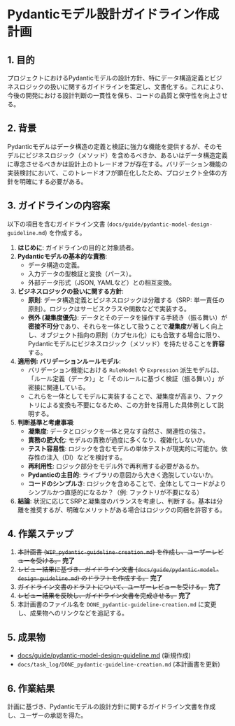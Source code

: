 # Pydanticモデル設計ガイドライン作成計画

## 1. 目的

プロジェクトにおけるPydanticモデルの設計方針、特にデータ構造定義とビジネスロジックの扱いに関するガイドラインを策定し、文書化する。これにより、今後の開発における設計判断の一貫性を保ち、コードの品質と保守性を向上させる。

## 2. 背景

Pydanticモデルはデータ構造の定義と検証に強力な機能を提供するが、そのモデルにビジネスロジック（メソッド）を含めるべきか、あるいはデータ構造定義に専念させるべきかは設計上のトレードオフが存在する。バリデーション機能の実装検討において、このトレードオフが顕在化したため、プロジェクト全体の方針を明確にする必要がある。

## 3. ガイドラインの内容案

以下の項目を含むガイドライン文書 (`docs/guide/pydantic-model-design-guideline.md`) を作成する。

1.  **はじめに**: ガイドラインの目的と対象読者。
2.  **Pydanticモデルの基本的な責務**:
    *   データ構造の定義。
    *   入力データの型検証と変換（パース）。
    *   外部データ形式（JSON, YAMLなど）との相互変換。
3.  **ビジネスロジックの扱いに関する方針**:
    *   **原則**: データ構造定義とビジネスロジックは分離する（SRP: 単一責任の原則）。ロジックはサービスクラスや関数などで実装する。
    *   **例外 (凝集度優先)**: データとそのデータを操作する手続き（振る舞い）が**密接不可分**であり、それらを一体として扱うことで**凝集度**が著しく向上し、オブジェクト指向の原則（カプセル化）にも合致する場合に限り、Pydanticモデルにビジネスロジック（メソッド）を持たせることを**許容**する。
4.  **適用例: バリデーションルールモデル**:
    *   バリデーション機能における `RuleModel` や `Expression` 派生モデルは、「ルール定義（データ）」と「そのルールに基づく検証（振る舞い）」が密接に関連している。
    *   これらを一体としてモデルに実装することで、凝集度が高まり、ファクトリによる変換も不要になるため、この方針を採用した具体例として説明する。
5.  **判断基準と考慮事項**:
    *   **凝集度**: データとロジックを一体と見なす自然さ、関連性の強さ。
    *   **責務の肥大化**: モデルの責務が過度に多くなり、複雑化しないか。
    *   **テスト容易性**: ロジックを含むモデルの単体テストが現実的に可能か。依存性の注入（DI）などを検討する。
    *   **再利用性**: ロジック部分をモデル外で再利用する必要があるか。
    *   **Pydanticの主目的**: ライブラリの意図から大きく逸脱していないか。
    *   **コードのシンプルさ**: ロジックを含めることで、全体としてコードがよりシンプルかつ直感的になるか？（例: ファクトリが不要になる）
6.  **結論**: 状況に応じてSRPと凝集度のバランスを考慮し、判断する。基本は分離を推奨するが、明確なメリットがある場合はロジックの同梱を許容する。

## 4. 作業ステップ

1.  ~~本計画書 (`WIP_pydantic-guideline-creation.md`) を作成し、ユーザーレビューを受ける。~~ **完了**
2.  ~~レビュー結果に基づき、ガイドライン文書 (`docs/guide/pydantic-model-design-guideline.md`) のドラフトを作成する。~~ **完了**
3.  ~~ガイドライン文書のドラフトについて、ユーザーレビューを受ける。~~ **完了**
4.  ~~レビュー結果を反映し、ガイドライン文書を完成させる。~~ **完了**
5.  本計画書のファイル名を `DONE_pydantic-guideline-creation.md` に変更し、成果物へのリンクなどを追記する。

## 5. 成果物

-   [docs/guide/pydantic-model-design-guideline.md](docs/guide/pydantic-model-design-guideline.md) (新規作成)
-   `docs/task_log/DONE_pydantic-guideline-creation.md` (本計画書を更新)

## 6. 作業結果

計画に基づき、Pydanticモデルの設計方針に関するガイドライン文書を作成し、ユーザーの承認を得た。
